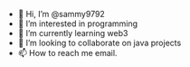 - 👋 Hi, I’m @sammy9792
- 👀 I’m interested in programming 
- 🌱 I’m currently learning web3
- 💞️ I’m looking to collaborate on java projects
- 📫 How to reach me email.

<!---
sammy9792/sammy9792 is a ✨ special ✨ repository because its `README.md` (this file) appears on your GitHub profile.
You can click the Preview link to take a look at your changes.
--->
